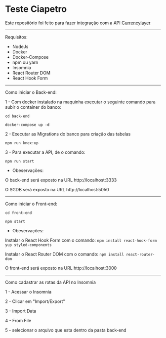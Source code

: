 # Teste Ciapetro

Este repositório foi feito para fazer integração com a API [Currencylayer](https://currencylayer.com/)

----

Requisitos:

* NodeJs
* Docker
* Docker-Compose
* npm ou yarn
* Insomnia
* React Router DOM
* React Hook Form

---

Como iniciar o Back-end:

1 - Com docker instalado na maquinha executar o seguinte comando para subir o container do banco:

```cd back-end```

```docker-compose up -d```

2 - Executar as Migrations do banco para criação das tabelas

```npm run knex:up```

3 - Para executar a API, de o comando:

```npm run start```

 - Obeservações:<br/>

O back-end será exposto na URL http://localhost:3333

O SGDB será exposto na URL http://localhost:5050

---

Como iniciar o Front-end:

```cd front-end```

```npm start```

- Obeservações:<br/>

Instalar o React Hook Form com o comando: ```npm install react-hook-form yup styled-components```

Instalar o React Router DOM com o comando: ```npm install react-router-dom```

O front-end será exposto na URL http://localhost:3000
___

Como cadastrar as rotas da API no Insomnia

1 - Acessar o Insomnia

2 - Clicar em "Import/Export"

3 - Import Data

4 - From File

5 - selecionar o arquivo que esta dentro da pasta back-end

